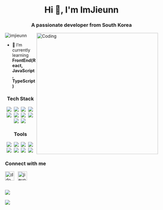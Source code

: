 <h1 align="center">Hi 👋, I'm ImJieunn</h1>
<h3 align="center">A passionate developer from South Korea</h3>
<img align="right" alt="Coding" width="400" src="https://miro.medium.com/max/1400/1*qdAW1TjCN57h1lbuuzvchg.gif">

<p align="left"> <img src="https://komarev.com/ghpvc/?username=imjieunn&label=Profile%20views&color=0e75b6&style=flat" alt="imjieunn" /> </p>

- 🌱 I’m currently learning **FrontEnd(React, JavaScript, TypeScript)**

<h3 align="center">Tech Stack</h3>
<p align="center">
<img src="https://img.shields.io/badge/Python-3776AB?style=flat&logo=Python&logoColor=white">&nbsp;
<img src="https://img.shields.io/badge/Java-007396?style=flat&logo=Java&logoColor=white">&nbsp;
<img src="https://img.shields.io/badge/C-A8B9CC?style=flat&logo=C&logoColor=black">&nbsp;
<img src="https://img.shields.io/badge/C++-00599C?style=flat&logo=C++&logoColor=white">&nbsp;
<img src="https://img.shields.io/badge/JavaScript-F7DF1E?style=flat&logo=JavaScript&logoColor=black">&nbsp;
<img src="https://img.shields.io/badge/HTML5-E34F26?style=flat&logo=HTML5&logoColor=white">&nbsp;
<img src="https://img.shields.io/badge/CSS3-1572B6?style=flat&logo=CSS3&logoColor=white">&nbsp;
<img src="https://img.shields.io/badge/R-276DC3?style=flat&logo=R&logoColor=white">&nbsp;  <br>
<img src="https://img.shields.io/badge/Flask-000000?style=flat&logo=Flask&logoColor=white">&nbsp;
<img src="https://img.shields.io/badge/React-61DAFB?style=flat&logo=React&logoColor=white">&nbsp;
</p>

<h3 align="center">Tools</h3>
<p align="center">
<img src="https://img.shields.io/badge/VsCode-007ACC?style=flat&logo=Visual Studio Code&logoColor=white">&nbsp;
<img src="https://img.shields.io/badge/PyCharm-000000?style=flat&logo=PyCharm&logoColor=white">&nbsp;  
<img src="https://img.shields.io/badge/EclipseIDE-2C2255?style=flat&logo=Eclipse IDE&logoColor=white">&nbsp;  
<img src="https://img.shields.io/badge/Android Studio-3DDC84?style=flat&logo=Android Studio&logoColor=white">&nbsp; 
<img src="https://img.shields.io/badge/Slack-4A154B?style=flat&logo=Slack&logoColor=white">&nbsp;  
<img src="https://img.shields.io/badge/Notion-000000?style=flat&logo=Notion&logoColor=white">&nbsp;  
<img src="https://img.shields.io/badge/Figma-F24E1E?style=flat&logo=Figma&logoColor=white">&nbsp;  
<img src="https://img.shields.io/badge/Gmail-EA4335?style=flat&logo=Gmail&logoColor=white">&nbsp; 
</p>

<h3 align="left">Connect with me</h3>
<a href="https://instagram.com/ddo_zzi_e" target="blank"><img align="center" src="https://raw.githubusercontent.com/rahuldkjain/github-profile-readme-generator/master/src/images/icons/Social/instagram.svg" alt="ddo_zzie" height="30" width="30" /></a> &nbsp;
<a href="https://mail.google.com/mail/?view=cm&amp;fs=1&amp;to=jieun776121@gmail.com" target="_blank"><img align="center" src="https://user-images.githubusercontent.com/104711336/228295280-7c8b7075-7662-45c0-b57f-c1ec6fcd68f2.svg" alt="jieun776121" height="30" width="30" /></a>
<br><br>

<img src="https://github-readme-stats.vercel.app/api/top-langs/?username=Jieunn&layout=compact"><br><br>
<img src="https://github-readme-stats.vercel.app/api?username=Jieunn&show_icons=true">
